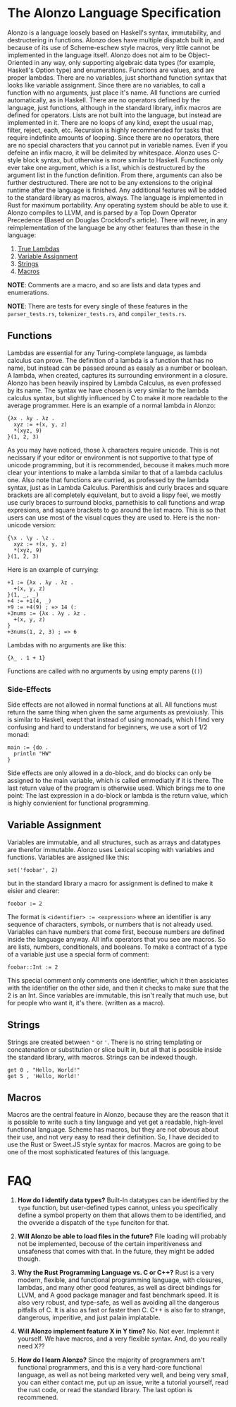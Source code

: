 The Alonzo Language Specification
=================================
Alonzo is a language loosely based on Haskell's syntax, immutability, and destructering in functions. Alonzo does have multiple dispatch built in, and because of its use of Scheme-eschew style macros, very little cannot be implemented in the language itself.
Alonzo does not aim to be Object-Oriented in any way, only supporting algebraic data types (for example, Haskell's Option type) and enumerations. Functions are values, and are proper lambdas. There are no variables, just shorthand function syntax that looks like variable assignment.
Since there are no variables, to call a function with no arguments, just place it's name. All functions are curried automatically, as in Haskell. There are no operators defined by the language, just functions, although in the standard library, infix macros are defined for operators.
Lists are not built into the language, but instead are implemented in it. There are no loops of any kind, exept the usual map, filter, reject, each, etc. Recursion is highly recommended for tasks that require indefinite amounts of looping. Since there are no operators, there are no special characters that you cannot put in variable names. Even if you defeine
an infix macro, it will be delimited by whitespace. Alonzo uses C-style block syntax, but otherwise is more similar to Haskell. Functions only ever take one argument, which is a list, which is destructured by the argument list in the function definition. From there, arguments can also be further destructured.
There are not to be any extensions to the original runtime after the language is finished. Any additional features _will_ be added to the standard library as macros, always. The language is implemented in Rust for maximum portability. Any operating system should be able to use it.
Alonzo compiles to LLVM, and is parsed by a Top Down Operator Precedence (Based on Douglas Crockford's article). There will never, in any reimplementation of the language be any other features than these in the language:

  1. [True Lambdas](#functions)
  1. [Variable Assignment](#var)
  1. [Strings](#strings)
  1. [Macros](#macros)

**NOTE**: Comments are a macro, and so are lists and data types and enumerations.

**NOTE**: There are tests for every single of these features in the `parser_tests.rs`, `tokenizer_tests.rs`, and `compiler_tests.rs`.

<a name="functions"></a> Functions
---------
Lambdas are essential for any Turing-complete language, as lambda calculus can prove. The definition of a lambda is a function that has no name, but instead can be passed around as easaly as a number or boolean. A lambda, when created, captures its surrounding environment in a closure.
Alonzo has been heavily inspired by Lambda Calculus, as even professed by its name. The syntax we have chosen is very similar to the lambda calculus syntax, but slightly influenced by C to make it more readable to the average programmer.
Here is an example of a normal lambda in Alonzo:

    {λx . λy . λz .
      xyz := +(x, y, z)
      *(xyz, 9)
    }(1, 2, 3)

As you may have noticed, those λ characters require unicode. This is not necissary if your editor or environment is not supportive to that type of unicode programming, but it is recommended, becouse it makes much more clear your intentions to make a lambda similar to that of a lambda caclulus one. Also note that functions are curried, as professed by the lambda syntax, just as in Lambda Calculus.
Parenthisis and curly braces and square brackets are all completely equivelant, but to avoid a lispy feel, we mostly use curly braces to surround blocks, parnethisis to call functions and wrap expresions, and square brackets to go around the list macro. This is so that users can use most of the visual cques they are used to.
Here is the non-unicode version:

    {\x . \y . \z .
      xyz := +(x, y, z)
      *(xyz, 9)
    }(1, 2, 3)

Here is an example of currying:

    +1 := {λx . λy . λz .
      +(x, y, z)
    }(1, _, _)
    +4 := +1(4, _)
    +9 := +4(9) ; => 14 (:
    +3nums := {λx . λy . λz .
      +(x, y, z)
    }
    +3nums(1, 2, 3) ; => 6

Lambdas with no arguments are like this:

    {λ_ . 1 + 1}

Functions are called with no arguments by using empty parens (`()`)

### Side-Effects
Side effects are not allowed in normal functions at all. All functions must return the same thing when given the same arguments as previoiusly. This is similar to Haskell, exept that instead of using monoads, which I find very confusing and hard to understand for beginners, we use a sort of 1/2 monad:

    main := {do .
      println "HW"
    }

Side effects are only allowed in a do-block, and do blocks can only be assigned to the main variable, which is called emmediatly if it is there. The last return value of the program is otherwise used. Which brings me to one point: The last expression in a do-block or lambda is the return value, which is highly convienient for functional programming.

<a name="var"></a> Variable Assignment
---------
Variables are immutable, and all structures, such as arrays and datatypes are therefor immutable. Alonzo uses Lexical scoping with variables and functions.
Variables are assigned like this:

    set('foobar', 2)

but in the standard library a macro for assignment is defined to make it eisier and clearer:

    foobar := 2

The format is `<identifier> := <expression>` where an identifier is any sequence of characters, symbols, or numbers that is not already used. Variables can have numbers that come first, becouse numbers are defined inside the language anyway. All infix operators that you see are macros. So are lists, numbers, conditionals, and booleans.
To make a contract of a type of a variable just use a special form of comment:

    foobar::Int := 2

This special comment only comments one identifier, which it then assiciates with the identifier on the other side, and then it checks to make sure that the 2 is an Int. Since variables are immutable, this isn't really that much use, but for people who want it, it's there. (written as a macro).

<a name="strings"></a> Strings
-------
Strings are created between `"` or `'`. There is no string templating or concatenation or substitution or slice built in, but all that is possible inside the standard library, with macros. Strings can be indexed though.

    get 0 , "Hello, World!"
    get 5 , 'Hello, World!'

<a name="macros"></a> Macros
-------
Macros are the central feature in Alonzo, because they are the reason that it is possible to write such a tiny language and yet get a readable, high-level functional language. Scheme has macros, but they are not obvous about their use, and not very easy to read their definition. So, I have decided to use the Rust or Sweet.JS style syntax for macros. Macros are going to be one of the most sophisticated features of this language.

FAQ
===

  1. **How do I identify data types?**
  Built-In datatypes can be identified by the `type` function, but user-defined types cannot, unless you specifically define a symbol property on them that allows them to be identified, and the ovveride a dispatch of the `type` funciton for that.

  2. **Will Alonzo be able to load files in the future?**
  File loading will probably not be implemented, becouse of the certain imperitiveness and unsafeness that comes with that. In the future, they might be added though.

  3. **Why the Rust Programming Language vs. C or C++?**
  Rust is a very modern, flexible, and functional programming language, with closures, lambdas, and many other good features, as well as direct bindings for LLVM, and A good package manager and fast benchmark speed. It is also very robust, and type-safe, as well as avoiding all the dangerous pitfalls of C. It is also as fast or faster then C. C++ is also far to strange, dangerous, imperitive, and just palain implatable.

  4. **Will Alonzo implement feature X in Y time?**
  No. Not ever. Implemnt it yourself. We have macros, and a very flexible syntax. And, do you really need X??

  4. **How do I learn Alonzo?**
  Since the majority of programmers arn't functional programmers, and this is a very hard-core functional language, as well as not being marketed very well, and being very small, you can either contact me, put up an issue, write a tutorial yourself, read the rust code, or read the standard library. The last option is recommened.
